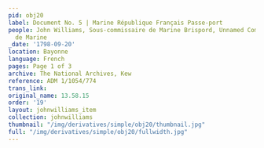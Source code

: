 ```yaml
---
pid: obj20
label: Document No. 5 | Marine République Français Passe-port
people: John Williams, Sous-commissaire de Marine Brispord, Unnamed Commissaire Principal
  de Marine
_date: '1798-09-20'
location: Bayonne
language: French
pages: Page 1 of 3
archive: The National Archives, Kew
reference: ADM 1/1054/774
trans_link:
original_name: 13.58.15
order: '19'
layout: johnwilliams_item
collection: johnwilliams
thumbnail: "/img/derivatives/simple/obj20/thumbnail.jpg"
full: "/img/derivatives/simple/obj20/fullwidth.jpg"
---
```

